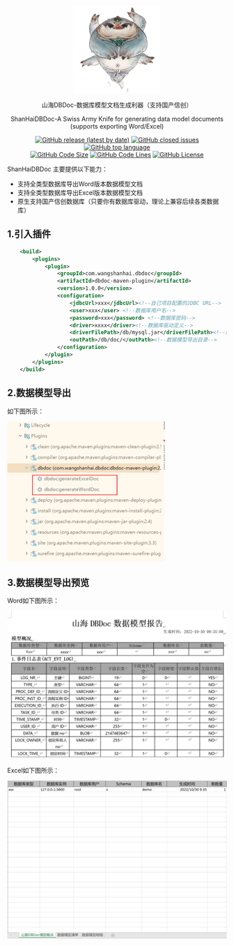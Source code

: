<div align="center">
  <p>
    <img src="logo.png"  height="200px" />
  </p>
  <p>山海DBDoc-数据库模型文档生成利器（支持国产信创）</p>
  <p>ShanHaiDBDoc-A Swiss Army Knife for generating data model documents (supports exporting Word/Excel)
  <p>
    <a href="https://github.com/SeeMountainSea/shanhai-dbdoc-maven-plugin/releases/latest"><img alt="GitHub release (latest by date)" src="https://img.shields.io/github/v/release/SeeMountainSea/shanhai-dbdoc-maven-plugin"/></a>
    <a href="https://github.com/SeeMountainSea/shanhai-dbdoc-maven-plugin/issues"><img alt="GitHub closed issues" src="https://img.shields.io/github/issues/SeeMountainSea/shanhai-dbdoc-maven-plugin?color=009688"/></a>
    <a href="https://github.com/topics/java"><img alt="GitHub top language" src="https://img.shields.io/github/languages/top/SeeMountainSea/shanhai-dbdoc-maven-plugin?color=eb8031"/></a>
    <br>
    <a href="https://github.com/SeeMountainSea/shanhai-dbdoc-maven-plugin/find/master"><img alt="GitHub Code Size" src="https://img.shields.io/github/languages/code-size/SeeMountainSea/shanhai-dbdoc-maven-plugin?color=795548"/></a>
    <a href="https://github.com/SeeMountainSea/shanhai-dbdoc-maven-plugin/find/master"><img alt="GitHub Code Lines" src="https://img.shields.io/tokei/lines/github/SeeMountainSea/shanhai-dbdoc-maven-plugin?color=37474F"/></a>
    <a href="https://github.com/SeeMountainSea/shanhai-dbdoc-maven-plugin/blob/master/LICENSE"><img alt="GitHub License" src="https://img.shields.io/github/license/SeeMountainSea/shanhai-dbdoc-maven-plugin?color=534BAE"/></a>
  </p>
</div>




ShanHaiDBDoc 主要提供以下能力：

- 支持全类型数据库导出Word版本数据模型文档
- 支持全类型数据库导出Excel版本数据模型文档
- 原生支持国产信创数据库（只要你有数据库驱动，理论上兼容后续各类数据库）

## 1.引入插件

```xml
    <build>
        <plugins>
            <plugin>
                <groupId>com.wangshanhai.dbdoc</groupId>
                <artifactId>dbdoc-maven-plugin</artifactId>
                <version>1.0.0</version>
                <configuration>
                    <jdbcUrl>xxx</jdbcUrl><!--自己项目配置的JDBC URL-->
                    <user>xxx</user> <!--数据库用户名-->
                    <password>xxx</password> <!--数据库密码-->
                    <driver>xxxx</driver><!--数据库驱动定义-->
                    <driverFilePath>/db/mysql.jar</driverFilePath><!--数据库驱动文件位置-->
                    <outPath>/db/doc/</outPath><!--数据模型导出目录-->
                </configuration>
            </plugin>
        </plugins>
    </build>
```



## 2.数据模型导出

如下图所示：
<div align="left">
  <p>
   <img src="./img/examples-00.png" alt="examples-00" style="zoom:50%;" />
  </p>
</div>



## 3.数据模型导出预览
Word如下图所示：
<div align="left">
  <p>
   <img src="./img/examples-02.png" alt="examples-00" style="zoom:50%;" />
  </p>
</div>
Excel如下图所示：
<div align="left">
  <p>
   <img src="./img/examples-01.png" alt="examples-00" style="zoom:50%;" />
  </p>
</div>





